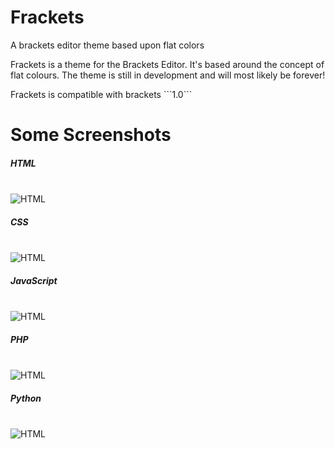 Frackets
========

A brackets editor theme based upon flat colors

<p>Frackets is a theme for the Brackets Editor. It's based around the concept of flat colours. The theme is still in development and will most likely be forever!</p>
<p>Frackets is compatible with brackets ```1.0```</p>

Some Screenshots
========
<h5>HTML</h5><br />
<img alt="HTML" src="http://i.gyazo.com/b0605d17e6e4633192b237df3959ffe3.png" />
<h5>CSS</h5><br />
<img alt="HTML" src="http://i.gyazo.com/4ecd6cb725bce82123a4e194fb21a655.png" />
<h5>JavaScript</h5><br />
<img alt="HTML" src="http://i.gyazo.com/0edb148969930fef8633a77a7e8b3c3d.png" />
<h5>PHP</h5><br />
<img alt="HTML" src="http://i.gyazo.com/f919f8b3565e7f7ed9998a2c795ee6a1.png" />
<h5>Python</h5><br />
<img alt="HTML" src="http://i.gyazo.com/0cc1b7f7ea0b436a52c27b422f98ffa2.png" />